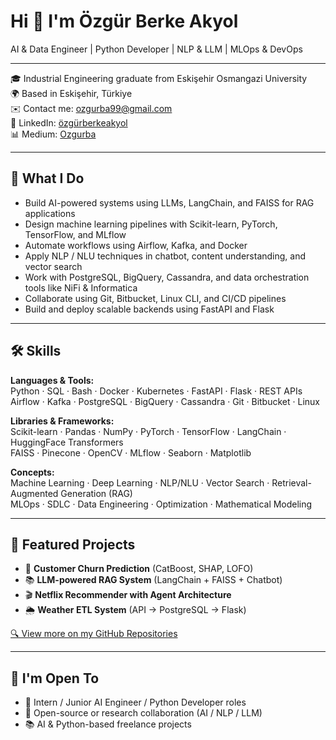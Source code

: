 # Hi 👋 I'm Özgür Berke Akyol

 AI & Data Engineer |  Python Developer |  NLP & LLM |  MLOps & DevOps

---

🎓 Industrial Engineering graduate from Eskişehir Osmangazi University  
🌍 Based in Eskişehir, Türkiye  
✉️ Contact me: ozgurba99@gmail.com  
🔗 LinkedIn: [özgürberkeakyol](https://www.linkedin.com/in/özgürberkeakyol)  
📊 Medium: [Ozgurba](http://www.medium.com/Ozgurba)

---

## 🚀 What I Do

- Build AI-powered systems using LLMs, LangChain, and FAISS for RAG applications  
- Design machine learning pipelines with Scikit-learn, PyTorch, TensorFlow, and MLflow  
- Automate workflows using Airflow, Kafka, and Docker  
- Apply NLP / NLU techniques in chatbot, content understanding, and vector search  
- Work with PostgreSQL, BigQuery, Cassandra, and data orchestration tools like NiFi & Informatica  
- Collaborate using Git, Bitbucket, Linux CLI, and CI/CD pipelines  
- Build and deploy scalable backends using FastAPI and Flask

---

## 🛠️ Skills

**Languages & Tools:**  
Python · SQL · Bash · Docker · Kubernetes · FastAPI · Flask · REST APIs  
Airflow · Kafka · PostgreSQL · BigQuery · Cassandra · Git · Bitbucket · Linux

**Libraries & Frameworks:**  
Scikit-learn · Pandas · NumPy · PyTorch · TensorFlow · LangChain · HuggingFace Transformers  
FAISS · Pinecone · OpenCV · MLflow · Seaborn · Matplotlib

**Concepts:**  
Machine Learning · Deep Learning · NLP/NLU · Vector Search · Retrieval-Augmented Generation (RAG)  
MLOps · SDLC · Data Engineering · Optimization · Mathematical Modeling

---

## 📂 Featured Projects

- 🧠 **Customer Churn Prediction** (CatBoost, SHAP, LOFO)  
- 📚 **LLM-powered RAG System** (LangChain + FAISS + Chatbot)  
- 🎬 **Netflix Recommender with Agent Architecture**  
- 🌦️ **Weather ETL System** (API → PostgreSQL → Flask)

[🔍 View more on my GitHub Repositories](https://github.com/OzgurBAkyol)

---

## 📣 I'm Open To

- 💼 Intern / Junior AI Engineer / Python Developer roles  
- 🤝 Open-source or research collaboration (AI / NLP / LLM)  
- 📚 AI & Python-based freelance projects

